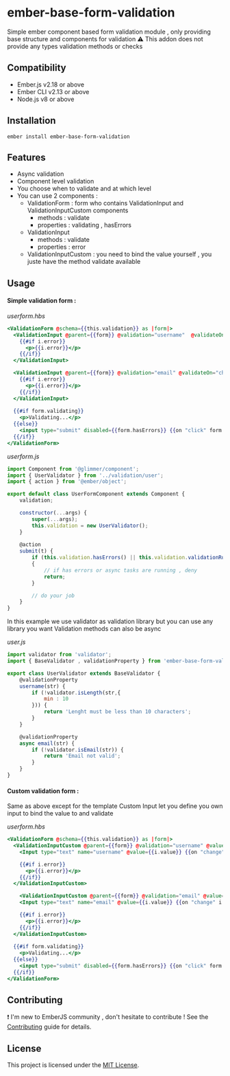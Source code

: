 ember-base-form-validation
==============================================================================

Simple ember component based form validation module , only providing base structure and components for validation 
:warning: This addon does not provide any types validation methods or checks


Compatibility
------------------------------------------------------------------------------

* Ember.js v2.18 or above
* Ember CLI v2.13 or above
* Node.js v8 or above


Installation
------------------------------------------------------------------------------

```
ember install ember-base-form-validation
```


Features
------------------------------------------------------------------------------

- Async validation
- Component level validation
- You choose when to validate and at which level
- You can use 2 components : 
  - ValidationForm : form who contains ValidationInput and ValidationInputCustom components
    - methods : validate 
    - properties : validating , hasErrors
  - ValidationInput 
    - methods : validate
    - properties : error
  - ValidationInputCustom : you need to bind the value yourself , you juste have the method validate available

Usage
------------------------------------------------------------------------------

#### Simple validation form :


*userform.hbs*
```handlebars
<ValidationForm @schema={{this.validation}} as |form|>
  <ValidationInput @parent={{form}} @validation="username"  @validateOn="change" @value={{@model.username}} as |i|>
    {{#if i.error}}
      <p>{{i.error}}</p>
    {{/if}}
  </ValidationInput>

  <ValidationInput @parent={{form}} @validation="email" @validateOn="change" @value={{@model.username}} as |i|>
    {{#if i.error}}
      <p>{{i.error}}</p>
    {{/if}}
  </ValidationInput>
  
  {{#if form.validating}}
    <p>Validating...</p>
  {{else}}
    <input type="submit" disabled={{form.hasErrors}} {{on "click" form.validate}} {{on "click" this.submit}} value="submit">
  {{/if}}
</ValidationForm>
```

*userform.js*
```js
import Component from '@glimmer/component';
import { UserValidator } from '../validation/user';
import { action } from '@ember/object';

export default class UserFormComponent extends Component {
    validation;

    constructor(...args) {
        super(...args);
        this.validation = new UserValidator();
    }
    
    @action
    submit(t) {
        if (this.validation.hasErrors() || this.validation.validationRunning())
        {
            // if has errors or async tasks are running , deny
            return;
        }

        // do your job
    }
}
```

In this example we use validator as validation library but you can use any library you want
Validation methods can also be async 

*user.js*
```js
import validator from 'validator';
import { BaseValidator , validationProperty } from 'ember-base-form-validation';

export class UserValidator extends BaseValidator {
    @validationProperty
    username(str) {
        if (!validator.isLength(str,{
            min : 10
        })) {
            return 'Lenght must be less than 10 characters';
        }
    }

    @validationProperty
    async email(str) {
        if (!validator.isEmail(str)) {
            return 'Email not valid';
        }
    }
}
```

#### Custom validation form :

Same as above except for the template
Custom Input let you define you own input to bind the value to and validate

*userform.hbs*
```handlebars
<ValidationForm @schema={{this.validation}} as |form|>
  <ValidationInputCustom @parent={{form}} @validation="username" @value={{@model.username}} as |i|>
    <Input type="text" name="username" @value={{i.value}} {{on "change" i.validate}}  />

    {{#if i.error}}
      <p>{{i.error}}</p>
    {{/if}}
  </ValidationInputCustom>

    <ValidationInputCustom @parent={{form}} @validation="email" @value={{@model.email}} as |i|>
    <Input type="text" name="email" @value={{i.value}} {{on "change" i.validate}}  />

    {{#if i.error}}
      <p>{{i.error}}</p>
    {{/if}}
  </ValidationInputCustom>
  
  {{#if form.validating}}
    <p>Validating...</p>
  {{else}}
    <input type="submit" disabled={{form.hasErrors}} {{on "click" form.validate}} {{on "click" this.submit}} value="submit">
  {{/if}}
</ValidationForm>
```

Contributing
------------------------------------------------------------------------------

:exclamation: I'm new to EmberJS community , don't hesitate to contribute !
See the [Contributing](CONTRIBUTING.md) guide for details.


License
------------------------------------------------------------------------------

This project is licensed under the [MIT License](LICENSE.md).
